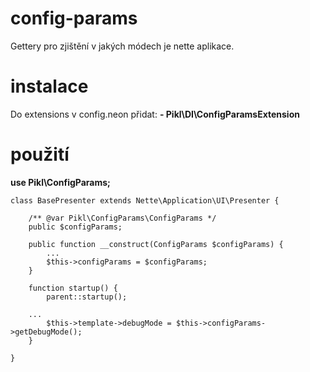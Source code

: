 # config-params
Gettery pro zjištění v jakých módech je nette aplikace.

# instalace
Do extensions v config.neon přidat: **- Pikl\DI\ConfigParamsExtension**
    
# použití
**use Pikl\ConfigParams;**
```
class BasePresenter extends Nette\Application\UI\Presenter {

	/** @var Pikl\ConfigParams\ConfigParams */
	public $configParams;
	
	public function __construct(ConfigParams $configParams) {
		...
		$this->configParams = $configParams;
	}

	function startup() {
		parent::startup();

    ...
		$this->template->debugMode = $this->configParams->getDebugMode();
	}

}
```
